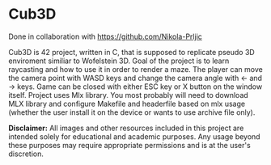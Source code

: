 # Cub3D

Done in collaboration with https://github.com/Nikola-Prljic

Cub3D is 42 project, written in C, that is supposed to replicate pseudo 3D enviroment similiar to Wofelstein 3D. 
Goal of the project is to learn raycasting and how to use it in order to render a maze.
The player can move the camera point with WASD keys and change the camera angle with <- and -> keys.
Game can be closed with either ESC key or X button on the window itself.
Project uses Mlx library.
You most probably will need to download MLX library and configure Makefile and headerfile based on mlx usage (whether the user install it on the device or wants to use archive file only).

**Disclaimer:** All images and other resources included in this project are intended solely for educational and academic purposes. Any usage beyond these purposes may require appropriate permissions and is at the user's discretion.
